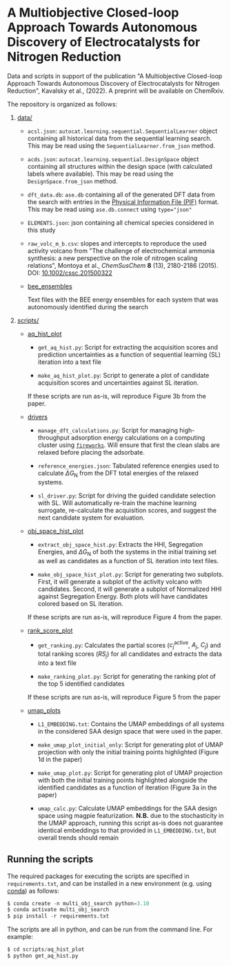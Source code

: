 # A Multiobjective Closed-loop Approach Towards Autonomous Discovery of Electrocatalysts for Nitrogen Reduction

Data and scripts in support of the publication "A Multiobjective Closed-loop Approach Towards Autonomous Discovery of Electrocatalysts for Nitrogen Reduction", Kavalsky et al., (2022). A preprint will be available on ChemRxiv.

The repository is organized as follows:

1. [data/](data)

    * `acsl.json`: `autocat.learning.sequential.SequentialLearner` object containing all historical data from the sequential learning search. This may be read using the `SequentialLearner.from_json` method.

    * `acds.json`: `autocat.learning.sequential.DesignSpace` object containing all structures within the design space (with calculated labels where available). This may be read using the `DesignSpace.from_json` method.

    * `dft_data.db`: `ase.db` containing all of the generated DFT data from the search with entries in the [Physical Information File (PIF)](https://citrineinformatics.github.io/pif-documentation) format. This may be read using `ase.db.connect` using `type="json"`

    * `ELEMENTS.json`: json containing all chemical species considered in this study

    * `raw_volc_m_b.csv`: slopes and intercepts to reproduce the used activity volcano from "The challenge of electrochemical ammonia synthesis: a new perspective on the role of nitrogen scaling relations", Montoya et al., *ChemSusChem* **8** (13), 2180-2186 (2015). DOI: [10.1002/cssc.201500322](https://doi.org/10.1002/cssc.201500322)

    * [bee\_ensembles](data/bee_ensembles/)

        Text files with the BEE energy ensembles for each system that was autonomously identified during the search


2. [scripts/](scripts)

    * [aq\_hist\_plot](scripts/aq_hist_plot/)

        * `get_aq_hist.py`: Script for extracting the acquisition scores and prediction uncertainties as a function of sequential learning (SL) iteration into a text file

        * `make_aq_hist_plot.py`: Script to generate a plot of candidate acquisition scores and uncertainties against SL iteration.

        If these scripts are run as-is, will reproduce Figure 3b from the paper.

    * [drivers](scripts/drivers/)

        * `manage_dft_calculations.py`: Script for managing high-throughput adsorption energy calculations on a computing cluster using [`fireworks`](https://materialsproject.github.io/fireworks/). Will ensure that first the clean slabs are relaxed before placing the adsorbate.

        * `reference_energies.json`: Tabulated reference energies used to calculate $\Delta G_{\mathrm{N}}$ from the DFT total energies of the relaxed systems.

        * `sl_driver.py`: Script for driving the guided candidate selection with SL. Will automatically re-train the machine learning surrogate, re-calculate the acquisition scores, and suggest the next candidate system for evaluation.

    * [obj_space_hist_plot](scripts/obj_space_hist_plot/)

        * `extract_obj_space_hist.py`: Extracts the HHI, Segregation Energies, and $\Delta G_{\mathrm{N}}$ of both the systems in the initial training set as well as candidates as a function of SL iteration into text files.

        * `make_obj_space_hist_plot.py`: Script for generating two subplots. First, it will generate a subplot of the activity volcano with candidates. Second, it will generate a subplot of Normalized HHI against Segregation Energy. Both plots will have candidates colored based on SL iteration.

        If these scripts are run as-is, will reproduce Figure 4 from the paper.

    * [rank_score_plot](scripts/rank_score_plot/)

        * `get_ranking.py`: Calculates the partial scores ($c_j^{\mathrm{active}}$, $A_j$, $C_j$) and total ranking scores ($RS_j$) for all candidates and extracts the data into a text file

        * `make_ranking_plot.py`: Script for generating the ranking plot of the top 5 identified candidates

        If these scripts are run as-is, will reproduce Figure 5 from the paper

    * [umap\_plots](scripts/umap_plots/)

        * `L1_EMBEDDING.txt`: Contains the UMAP embeddings of all systems in the considered SAA design space that were used in the paper.

        * `make_umap_plot_initial_only`: Script for generating plot of UMAP projection with only the initial training points highlighted (Figure 1d in the paper)

        * `make_umap_plot.py`: Script for generating plot of UMAP projection with both the initial training points highlighted alongside the identified candidates as a function of iteration (Figure 3a in the paper)

        * `umap_calc.py`: Calculate UMAP embeddings for the SAA design space using magpie featurization. **N.B.** due to the stochasticity in the UMAP approach, running this script as-is does not guarantee identical embeddings to that provided in `L1_EMBEDDING.txt`, but overall trends should remain


## Running the scripts

The required packages for executing the scripts are specified in `requirements.txt`,
and can be installed in a new environment (e.g. using
[conda](https://docs.conda.io/projects/conda/en/latest/index.html))
as follows:

```py
$ conda create -n multi_obj_search python=3.10
$ conda activate multi_obj_search
$ pip install -r requirements.txt
```

The scripts are all in python, and can be run from the command line. For example:
```py
$ cd scripts/aq_hist_plot
$ python get_aq_hist.py
```

